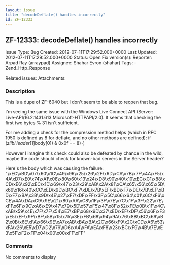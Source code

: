```yaml
---
layout: issue
title: "decodeDeflate() handles incorrectly"
id: ZF-12333
---
```


ZF-12333: decodeDeflate() handles incorrectly
---------------------------------------------

 Issue Type: Bug Created: 2012-07-11T17:29:52.000+0000 Last Updated: 2012-07-11T17:29:52.000+0000 Status: Open Fix version(s): 
 Reporter:  Arpad Ray (arraypad)  Assignee:  Shahar Evron (shahar)  Tags: - Zend\_Http\_Response
 
 Related issues: 
 Attachments: 
### Description

This is a dupe of ZF-6040 but I don't seem to be able to reopen that bug.

I'm seeing the same issue with the Windows Live Connect API (Server: Live-API/16.2.1431.613 Microsoft-HTTPAPI/2.0). It seems that checking the first two bytes % 31 isn't sufficient.

For me adding a check for the compression method helps (which in RFC 1950 is defined as 8 for deflate, and no other methods are defined): if ($zlibHeader[1] % 31 == 0 && ord($body[0]) & 0x0f == 8) {

However I imagine this check could also be defeated by chance in the wild, maybe the code should check for known-bad servers in the Server header?

Here's the body which was causing the failure: "\\xEC\\xBD\\x07\\x60\\x1C\\x49\\x96\\x25\\x26\\x2F\\x6D\\xCA\\x7B\\x7F\\x4A\\xF5\\x4A\\xD7\\xE0\\x74\\xA1\\x08\\x80\\x60\\x13\\x24\\xD8\\x90\\x40\\x10\\xEC\\xC1\\x88\\xCD\\xE6\\x92\\xEC\\x1D\\x69\\x47\\x23\\x29\\xAB\\x2A\\x81\\xCA\\x65\\x56\\x65\\x5D\\x66\\x16\\x40\\xCC\\xED\\x9D\\xBC\\xF7\\xDE\\x7B\\xEF\\xBD\\xF7\\xDE\\x7B\\xEF\\xBD\\xF7\\xBA\\x3B\\x9D\\x4E\\x27\\xF7\\xDF\\xFF\\x3F\\x5C\\x66\\x64\\x01\\x6C\\xF6\\xCE\\x4A\\xDA\\xC9\\x9E\\x21\\x80\\xAA\\xC8\\x1F\\x3F\\x7E\\x7C\\x1F\\x3F\\x22\\x7E\\xF1\\x6F\\x9C\\xA6\\xE9\\x47\\x79\\x5D\\x57\\xF5\\x47\\x8F\\x52\\xFE\\x0B\\x1F\\x4C\\xAB\\x59\\x4E\\x7F\\x7F\\x54\\xE7\\xBF\\x68\\x9D\\x37\\xED\\xEF\\xDF\\x56\\x6F\\xF3\\xE5\\xEF\\x9F\\xBF\\x5B\\x15\\x75\\x3E\\xFB\\x68\\x94\\x9A\\x76\\x8B\\xBC\\x69\\xB2\\x0B\\x6E\\xFA\\x66\\x9E\\xA7\\xAB\\xBA\\xBA\\x2C\\x66\\xF9\\x2C\\xCD\\xA6\\x53\\xFA\\x26\\xE5\\xD7\\xD2\\x79\\xD6\\xA4\\xFA\\xEA\\xF8\\x23\\xBC\\xF9\\x4B\\x7E\\xE3\\x5F\\xF2\\xFF\\x04\\x00\\x00\\xFF\\xFF"

 

 

### Comments

No comments to display